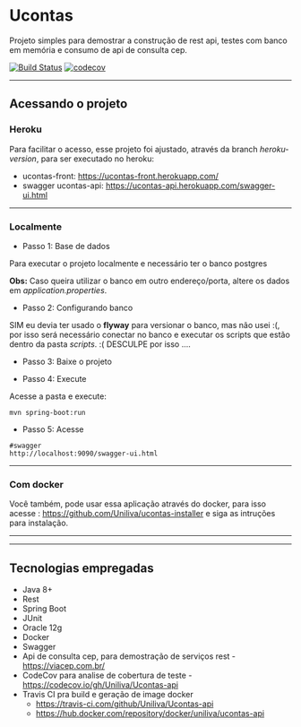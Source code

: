 # Ucontas
Projeto simples para demostrar a construção de rest api, testes com banco em memória e consumo de api de consulta cep.

[![Build Status](https://travis-ci.com/Uniliva/Ucontas-api.svg?branch=master)](https://travis-ci.com/github/Uniliva/Ucontas-api)
[![codecov](https://codecov.io/gh/Uniliva/Ucontas-api/branch/master/graph/badge.svg)](https://codecov.io/gh/Uniliva/Ucontas-api)


---

## Acessando o projeto 

### Heroku

Para facilitar o acesso, esse projeto foi ajustado, através da branch _heroku-version_, para ser executado no heroku:

- ucontas-front: https://ucontas-front.herokuapp.com/
- swagger ucontas-api: https://ucontas-api.herokuapp.com/swagger-ui.html

---

### Localmente

- Passo 1: Base de dados

Para executar o projeto localmente e necessário ter o banco postgres


**Obs:** Caso queira utilizar o banco em outro endereço/porta, altere os dados em _application.properties_.

- Passo 2: Configurando banco

SIM eu devia ter usado o **flyway** para versionar o banco, mas não usei :(, por isso será necessário conectar no banco e executar os scripts que estão dentro da pasta _scripts_.  :( DESCULPE por isso ....

- Passo 3: Baixe o projeto

- Passo 4: Execute

Acesse a pasta e execute:

```
mvn spring-boot:run 
```

- Passo 5:  Acesse

```
#swagger
http://localhost:9090/swagger-ui.html
```
---

### Com docker 

Você também, pode usar essa aplicação através do docker, para isso acesse : https://github.com/Uniliva/ucontas-installer e siga as intruções para instalação.

---
---

##  Tecnologias empregadas

- Java 8+
- Rest
- Spring Boot
- JUnit
- Oracle 12g
- Docker
- Swagger
- Api de consulta cep, para demostração de serviços rest - https://viacep.com.br/ 
- CodeCov para analise de cobertura de teste - https://codecov.io/gh/Uniliva/Ucontas-api
- Travis CI pra build e geração de image docker
    - https://travis-ci.com/github/Uniliva/Ucontas-api
    - https://hub.docker.com/repository/docker/uniliva/ucontas-api


